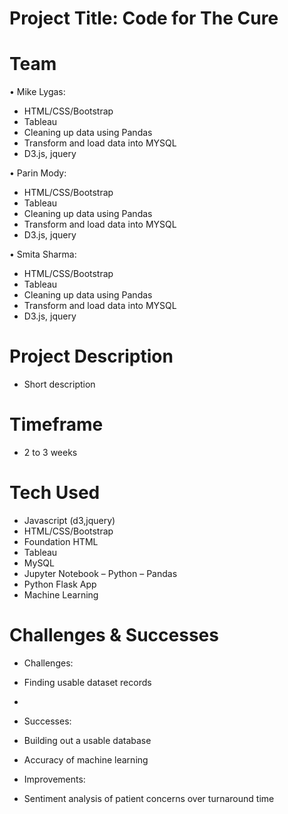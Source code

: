  

# Project Title: Code for The Cure

# Team
•	Mike Lygas:
- HTML/CSS/Bootstrap
- Tableau
- Cleaning up data using Pandas
- Transform and load data into MYSQL 
- D3.js, jquery

•	Parin Mody:
- HTML/CSS/Bootstrap
- Tableau
- Cleaning up data using Pandas
- Transform and load data into MYSQL 
- D3.js, jquery

• Smita Sharma:
- HTML/CSS/Bootstrap
- Tableau
- Cleaning up data using Pandas
- Transform and load data into MYSQL 
- D3.js, jquery


# Project Description
- Short description 

# Timeframe
- 2 to 3 weeks

# Tech Used
- Javascript (d3,jquery)
- HTML/CSS/Bootstrap
- Foundation HTML
- Tableau
- MySQL
- Jupyter Notebook – Python – Pandas
- Python Flask App
- Machine Learning 



# Challenges & Successes
- Challenges: 
 - Finding usable dataset records
 -

- Successes:
 - Building out a usable database
 - Accuracy of machine learning 

- Improvements: 
 - Sentiment analysis of patient concerns over turnaround time
